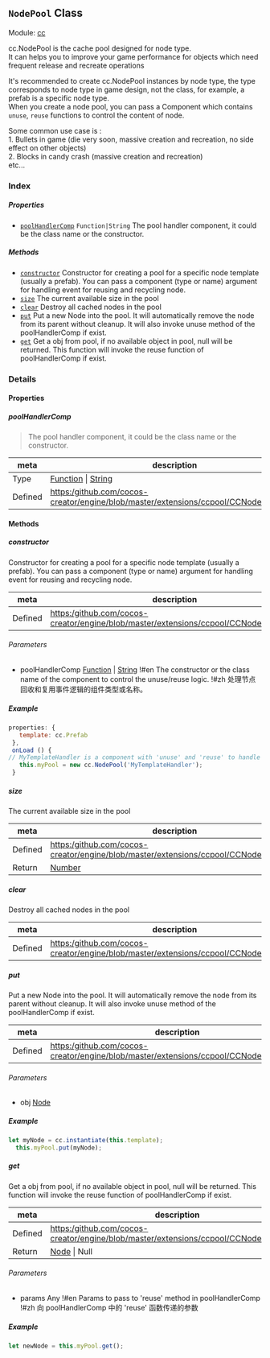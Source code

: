 ## `NodePool` Class



Module: [cc](../modules/cc.md)




cc.NodePool is the cache pool designed for node type.<br/>
 It can helps you to improve your game performance for objects which need frequent release and recreate operations<br/>

It's recommended to create cc.NodePool instances by node type, the type corresponds to node type in game design, not the class,
for example, a prefab is a specific node type. <br/>
When you create a node pool, you can pass a Component which contains `unuse`, `reuse` functions to control the content of node.<br/>

Some common use case is :<br/>
     1. Bullets in game (die very soon, massive creation and recreation, no side effect on other objects)<br/>
     2. Blocks in candy crash (massive creation and recreation)<br/>
     etc...

### Index

##### Properties

  - [`poolHandlerComp`](#poolhandlercomp) `Function|String` The pool handler component, it could be the class name or the constructor.



##### Methods

  - [`constructor`](#constructor) Constructor for creating a pool for a specific node template (usually a prefab). You can pass a component (type or name) argument for handling event for reusing and recycling node.
  - [`size`](#size) The current available size in the pool
  - [`clear`](#clear) Destroy all cached nodes in the pool
  - [`put`](#put) Put a new Node into the pool.
It will automatically remove the node from its parent without cleanup.
It will also invoke unuse method of the poolHandlerComp if exist.
  - [`get`](#get) Get a obj from pool, if no available object in pool, null will be returned.
This function will invoke the reuse function of poolHandlerComp if exist.



### Details


#### Properties


##### poolHandlerComp

> The pool handler component, it could be the class name or the constructor.

| meta | description |
|------|-------------|
| Type | <a href="https://developer.mozilla.org/en/JavaScript/Reference/Global_Objects/Function" class="crosslink external" target="_blank">Function</a> &#124; <a href="https://developer.mozilla.org/en/JavaScript/Reference/Global_Objects/String" class="crosslink external" target="_blank">String</a> |
| Defined | [https:/github.com/cocos-creator/engine/blob/master/extensions/ccpool/CCNodePool.js:75](https:/github.com/cocos-creator/engine/blob/master/extensions/ccpool/CCNodePool.js#L75) |






<!-- Method Block -->
#### Methods


##### constructor

Constructor for creating a pool for a specific node template (usually a prefab). You can pass a component (type or name) argument for handling event for reusing and recycling node.

| meta | description |
|------|-------------|
| Defined | [https:/github.com/cocos-creator/engine/blob/master/extensions/ccpool/CCNodePool.js:56](https:/github.com/cocos-creator/engine/blob/master/extensions/ccpool/CCNodePool.js#L56) |

###### Parameters
- poolHandlerComp <a href="https://developer.mozilla.org/en/JavaScript/Reference/Global_Objects/Function" class="crosslink external" target="_blank">Function</a> &#124; <a href="https://developer.mozilla.org/en/JavaScript/Reference/Global_Objects/String" class="crosslink external" target="_blank">String</a> !#en The constructor or the class name of the component to control the unuse/reuse logic. !#zh 处理节点回收和复用事件逻辑的组件类型或名称。

##### Example

```js
properties: {
   template: cc.Prefab
 },
 onLoad () {
// MyTemplateHandler is a component with 'unuse' and 'reuse' to handle events when node is reused or recycled.
   this.myPool = new cc.NodePool('MyTemplateHandler');
 }
```

##### size

The current available size in the pool

| meta | description |
|------|-------------|
| Defined | [https:/github.com/cocos-creator/engine/blob/master/extensions/ccpool/CCNodePool.js:87](https:/github.com/cocos-creator/engine/blob/master/extensions/ccpool/CCNodePool.js#L87) |
| Return 		 | <a href="https://developer.mozilla.org/en/JavaScript/Reference/Global_Objects/Number" class="crosslink external" target="_blank">Number</a> 



##### clear

Destroy all cached nodes in the pool

| meta | description |
|------|-------------|
| Defined | [https:/github.com/cocos-creator/engine/blob/master/extensions/ccpool/CCNodePool.js:97](https:/github.com/cocos-creator/engine/blob/master/extensions/ccpool/CCNodePool.js#L97) |



##### put

Put a new Node into the pool.
It will automatically remove the node from its parent without cleanup.
It will also invoke unuse method of the poolHandlerComp if exist.

| meta | description |
|------|-------------|
| Defined | [https:/github.com/cocos-creator/engine/blob/master/extensions/ccpool/CCNodePool.js:110](https:/github.com/cocos-creator/engine/blob/master/extensions/ccpool/CCNodePool.js#L110) |

###### Parameters
- obj <a href="../classes/Node.html" class="crosslink">Node</a> 

##### Example

```js
let myNode = cc.instantiate(this.template);
  this.myPool.put(myNode);
```

##### get

Get a obj from pool, if no available object in pool, null will be returned.
This function will invoke the reuse function of poolHandlerComp if exist.

| meta | description |
|------|-------------|
| Defined | [https:/github.com/cocos-creator/engine/blob/master/extensions/ccpool/CCNodePool.js:138](https:/github.com/cocos-creator/engine/blob/master/extensions/ccpool/CCNodePool.js#L138) |
| Return 		 | <a href="../classes/Node.html" class="crosslink">Node</a> &#124; Null 

###### Parameters
- params Any !#en Params to pass to 'reuse' method in poolHandlerComp !#zh 向 poolHandlerComp 中的 'reuse' 函数传递的参数

##### Example

```js
let newNode = this.myPool.get();
```



